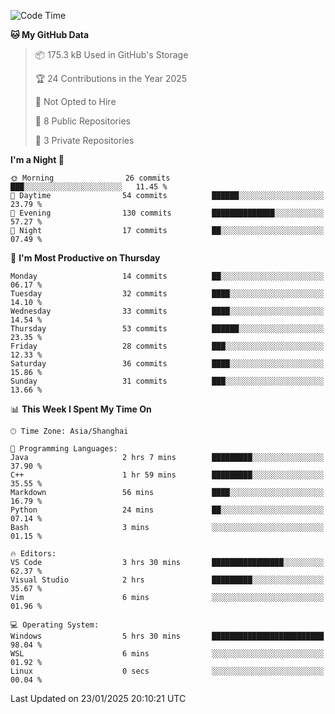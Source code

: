 <!--START_SECTION:waka-->
![Code Time](http://img.shields.io/badge/Code%20Time-5%20hrs%2037%20mins-blue)

**🐱 My GitHub Data** 

> 📦 175.3 kB Used in GitHub's Storage 
 > 
> 🏆 24 Contributions in the Year 2025
 > 
> 🚫 Not Opted to Hire
 > 
> 📜 8 Public Repositories 
 > 
> 🔑 3 Private Repositories 
 > 
**I'm a Night 🦉** 

```text
🌞 Morning                26 commits          ███░░░░░░░░░░░░░░░░░░░░░░   11.45 % 
🌆 Daytime                54 commits          ██████░░░░░░░░░░░░░░░░░░░   23.79 % 
🌃 Evening                130 commits         ██████████████░░░░░░░░░░░   57.27 % 
🌙 Night                  17 commits          ██░░░░░░░░░░░░░░░░░░░░░░░   07.49 % 
```
📅 **I'm Most Productive on Thursday** 

```text
Monday                   14 commits          ██░░░░░░░░░░░░░░░░░░░░░░░   06.17 % 
Tuesday                  32 commits          ████░░░░░░░░░░░░░░░░░░░░░   14.10 % 
Wednesday                33 commits          ████░░░░░░░░░░░░░░░░░░░░░   14.54 % 
Thursday                 53 commits          ██████░░░░░░░░░░░░░░░░░░░   23.35 % 
Friday                   28 commits          ███░░░░░░░░░░░░░░░░░░░░░░   12.33 % 
Saturday                 36 commits          ████░░░░░░░░░░░░░░░░░░░░░   15.86 % 
Sunday                   31 commits          ███░░░░░░░░░░░░░░░░░░░░░░   13.66 % 
```


📊 **This Week I Spent My Time On** 

```text
🕑︎ Time Zone: Asia/Shanghai

💬 Programming Languages: 
Java                     2 hrs 7 mins        █████████░░░░░░░░░░░░░░░░   37.90 % 
C++                      1 hr 59 mins        █████████░░░░░░░░░░░░░░░░   35.55 % 
Markdown                 56 mins             ████░░░░░░░░░░░░░░░░░░░░░   16.79 % 
Python                   24 mins             ██░░░░░░░░░░░░░░░░░░░░░░░   07.14 % 
Bash                     3 mins              ░░░░░░░░░░░░░░░░░░░░░░░░░   01.15 % 

🔥 Editors: 
VS Code                  3 hrs 30 mins       ████████████████░░░░░░░░░   62.37 % 
Visual Studio            2 hrs               █████████░░░░░░░░░░░░░░░░   35.67 % 
Vim                      6 mins              ░░░░░░░░░░░░░░░░░░░░░░░░░   01.96 % 

💻 Operating System: 
Windows                  5 hrs 30 mins       █████████████████████████   98.04 % 
WSL                      6 mins              ░░░░░░░░░░░░░░░░░░░░░░░░░   01.92 % 
Linux                    0 secs              ░░░░░░░░░░░░░░░░░░░░░░░░░   00.04 % 
```


 Last Updated on 23/01/2025 20:10:21 UTC
<!--END_SECTION:waka-->
